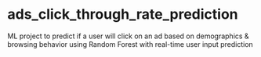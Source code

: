 # ads_click_through_rate_prediction
ML project to predict if a user will click on an ad based on demographics &amp; browsing behavior using Random Forest with real-time user input prediction
